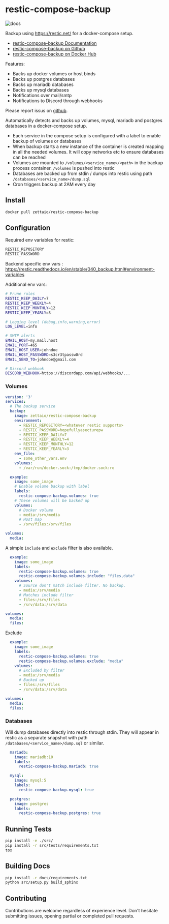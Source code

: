 
# restic-compose-backup

![docs](https://readthedocs.org/projects/restic-compose-backup/badge/?version=latest)

Backup using https://restic.net/ for a docker-compose setup.

* [restic-compose-backup Documentation](https://restic-compose-backup.readthedocs.io)
* [restic-compose-backup on Github](https://github.com/ZettaIO/restic-compose-backup)
* [restic-compose-backup on Docker Hub](https://hub.docker.com/r/zettaio/restic-compose-backup)

Features:

* Backs up docker volumes or host binds
* Backs up postgres databases
* Backs up mariadb databases
* Backs up mysql databases
* Notifications over mail/smtp
* Notifications to Discord through webhooks

Please report issus on [github](https://github.com/ZettaIO/restic-compose-backup/issues).

Automatically detects and backs up volumes, mysql, mariadb and postgres databases in a docker-compose setup.

* Each service in the compose setup is configured with a label
  to enable backup of volumes or databases
* When backup starts a new instance of the container is created
  mapping in all the needed volumes. It will copy networks etc
  to ensure databases can be reached
* Volumes are mounted to `/volumes/<service_name>/<path>`
  in the backup process container. `/volumes` is pushed into restic
* Databases are backed up from stdin / dumps into restic using path `/databases/<service_name>/dump.sql`
* Cron triggers backup at 2AM every day

## Install

```bash
docker pull zettaio/restic-compose-backup
```

## Configuration

Required env variables for restic:

```bash
RESTIC_REPOSITORY
RESTIC_PASSWORD
```

Backend specific env vars : https://restic.readthedocs.io/en/stable/040_backup.html#environment-variables

Additional env vars:

```bash
# Prune rules
RESTIC_KEEP_DAILY=7
RESTIC_KEEP_WEEKLY=4
RESTIC_KEEP_MONTHLY=12
RESTIC_KEEP_YEARLY=3

# Logging level (debug,info,warning,error)
LOG_LEVEL=info

# SMTP alerts
EMAIL_HOST=my.mail.host
EMAIL_PORT=465
EMAIL_HOST_USER=johndoe
EMAIL_HOST_PASSWORD=s3cr3tpassw0rd
EMAIL_SEND_TO=johndoe@gmail.com

# Discord webhook
DISCORD_WEBHOOK=https://discordapp.com/api/webhooks/...
```

### Volumes

```yaml
version: '3'
services:
  # The backup service
  backup:
    image: zettaio/restic-compose-backup
    environment:
      - RESTIC_REPOSITORY=<whatever restic supports>
      - RESTIC_PASSWORD=hopefullyasecturepw
      - RESTIC_KEEP_DAILY=7
      - RESTIC_KEEP_WEEKLY=4
      - RESTIC_KEEP_MONTHLY=12
      - RESTIC_KEEP_YEARLY=3
    env_file:
      - some_other_vars.env
    volumes:
      - /var/run/docker.sock:/tmp/docker.sock:ro

  example:
    image: some_image
    # Enable volume backup with label
    labels:
      restic-compose-backup.volumes: true
    # These volumes will be backed up
    volumes:
      # Docker volume
      - media:/srv/media
      # Host map
      - /srv/files:/srv/files

volumes:
  media:
```

A simple `include` and `exclude` filter is also available.

```yaml
  example:
    image: some_image
    labels:
      restic-compose-backup.volumes: true
      restic-compose-backup.volumes.include: "files,data"
    volumes:
      # Source don't match include filter. No backup.
      - media:/srv/media
      # Matches include filter
      - files:/srv/files
      - /srv/data:/srv/data

volumes:
  media:
  files:

```

Exclude

```yaml
  example:
    image: some_image
    labels:
      restic-compose-backup.volumes: true
      restic-compose-backup.volumes.exclude: "media"
    volumes:
      # Excluded by filter
      - media:/srv/media
      # Backed up
      - files:/srv/files
      - /srv/data:/srv/data

volumes:
  media:
  files:
```

### Databases

Will dump databases directly into restic through stdin.
They will appear in restic as a separate snapshot with
path `/databases/<service_name>/dump.sql` or similar.

```yaml
  mariadb:
    image: mariadb:10
    labels:
      restic-compose-backup.mariadb: true
```

```yaml
  mysql:
    image: mysql:5
    labels:
      restic-compose-backup.mysql: true
```

```yaml
  postgres:
    image: postgres
    labels:
      restic-compose-backup.postgres: true
```

## Running Tests

```bash
pip install -e ./src/
pip install -r src/tests/requirements.txt
tox
```

## Building Docs

```bash
pip install -r docs/requirements.txt
python src/setup.py build_sphinx
```

## Contributing

Contributions are welcome regardless of experience level. Don't hesitate submitting issues, opening partial or completed pull requests.
